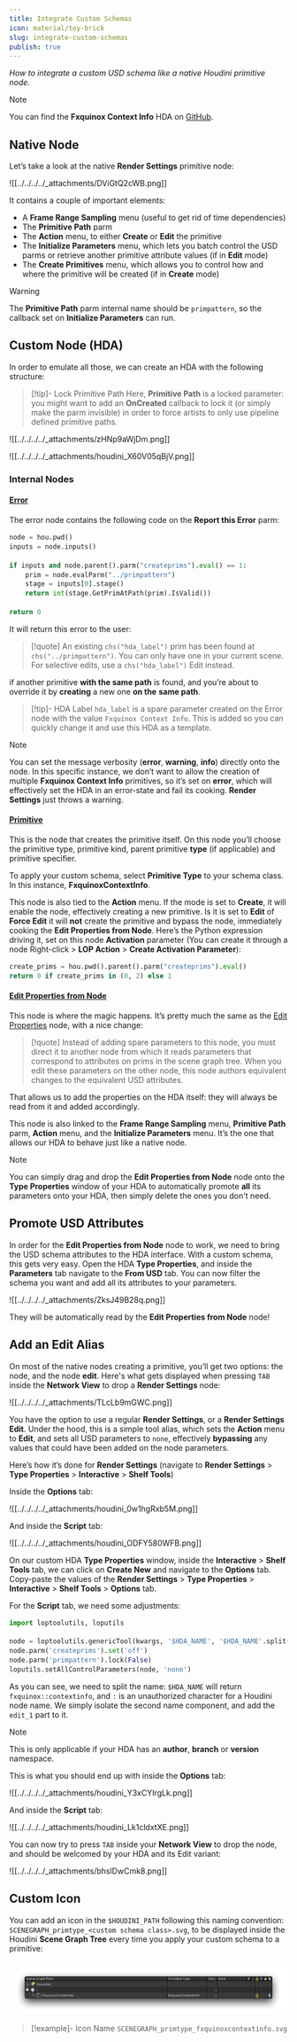 ```yaml
---
title: Integrate Custom Schemas
icon: material/toy-brick
slug: integrate-custom-schemas
publish: true
---
```


_How to integrate a custom USD schema like a native Houdini primitive node._

> [!note]
> You can find the **Fxquinox Context Info** HDA on [GitHub](https://github.com/healkeiser/fxquinox/blob/main/plugins/houdini/otls/lop_fxquinox.context_info.hda).

## Native Node

Let’s take a look at the native **Render Settings** primitive node:

![[../../../../_attachments/DViGtQ2cWB.png]]

It contains a couple of important elements:

- A **Frame Range Sampling** menu (useful to get rid of time dependencies)
- The **Primitive Path** parm
- The **Action** menu, to either **Create** or **Edit** the primitive
- The **Initialize Parameters** menu, which lets you batch control the USD parms or retrieve another primitive attribute values (if in **Edit** mode)
- The **Create Primitives** menu, which allows you to control how and where the primitive will be created (if in **Create** mode)

> [!warning]
> The **Primitive Path** parm internal name should be `primpattern`, so the callback set on **Initialize Parameters** can run.

## Custom Node (HDA)

In order to emulate all those, we can create an HDA with the following structure:

> [!tip]- Lock Primitive Path
>  Here, **Primitive Path** is a locked parameter: you might want to add an **OnCreated** callback to lock it (or simply make the parm invisible) in order to force artists to only use pipeline defined primitive paths.

![[../../../../_attachments/zHNp9aWjDm.png]]

![[../../../../_attachments/houdini_X60V05qBjV.png]]

### Internal Nodes

#### [Error](https://www.sidefx.com/docs/houdini/nodes/lop/error.html)

The error node contains the following code on the **Report this Error** parm:

``` python title="Error > enable"
node = hou.pwd()
inputs = node.inputs()

if inputs and node.parent().parm("createprims").eval() == 1:
    prim = node.evalParm("../primpattern")
    stage = inputs[0].stage()
    return int(stage.GetPrimAtPath(prim).IsValid())

return 0
```

It will return this error to the user:

> [!quote]
> An existing `chs("hda_label")` prim has been found at `chs("../primpattern")`. You can only have one in your current scene. For selective edits, use a `chs("hda_label")` Edit instead.

if another primitive **with the same path** is found, and you’re about to override it by **creating** a new one **on the** **same path**.

> [!tip]- HDA Label
> `hda_label` is a spare parameter created on the Error node with the value `Fxquinox Context Info`. This is added so you can quickly change it and use this HDA as a template.

> [!note]
> You can set the message verbosity (**error**, **warning**, **info**) directly onto the node. In this specific instance, we don’t want to allow the creation of multiple **Fxquinox Context Info** primitives, so it’s set on **error**, which will effectively set the HDA in an error-state and fail its cooking. **Render Settings** just throws a warning.

#### [Primitive](https://www.sidefx.com/docs/houdini/nodes/lop/primitive.html)

This is the node that creates the primitive itself. On this node you’ll choose the primitive type, primitive kind, parent primitive **type** (if applicable) and primitive specifier.

To apply your custom schema, select **Primitive Type** to your schema class. In this instance, **FxquinoxContextInfo**.

This node is also tied to the **Action** menu. If the mode is set to **Create**, it will enable the node, effectively creating a new primitive. Is it is set to **Edit** of **Force Edit** it will **not** create the primitive and bypass the node, immediately cooking the **Edit Properties from Node**. Here’s the Python expression driving it, set on this node **Activation** parameter (You can create it through a node Right-click > **LOP Action** > **Create Activation Parameter**):

``` python title="Primitive > lop_activation"
create_prims = hou.pwd().parent().parm("createprims").eval()
return 0 if create_prims in (0, 2) else 1
```

#### [Edit Properties from Node](https://www.sidefx.com/docs/houdini/nodes/lop/editpropertiesfromnode.html)

This node is where the magic happens. It’s pretty much the same as the [Edit Properties](https://www.sidefx.com/docs/houdini/nodes/lop/editproperties.html) node, with a nice change:

> [!quote]
> Instead of adding spare parameters to this node, you must direct it to another node from which it reads parameters that correspond to attributes on prims in the scene graph tree. When you edit these parameters on the other node, this node authors equivalent changes to the equivalent USD attributes.

That allows us to add the properties on the HDA itself: they will always be read from it and added accordingly.

This node is also linked to the **Frame Range Sampling** menu, **Primitive Path** parm, **Action** menu, and the **Initialize Parameters** menu. It’s the one that allows our HDA to behave just like a native node.

> [!note]
> You can simply drag and drop the **Edit Properties from Node** node onto the **Type Properties** window of your HDA to automatically promote **all** its parameters onto your HDA, then simply delete the ones you don't need.

## Promote USD Attributes

In order for the **Edit Properties from Node** node to work, we need to bring the USD schema attributes to the HDA interface. With a custom schema, this gets very easy. Open the HDA **Type Properties**, and inside the **Parameters** tab navigate to the **From USD** tab. You can now filter the schema you want and add all its attributes to your parameters.

![[../../../../_attachments/ZksJ49B28q.png]]

They will be automatically read by the **Edit Properties from Node** node!

## Add an **Edit** Alias

On most of the native nodes creating a primitive, you’ll get two options: the node, and the node **edit**. Here's what gets displayed when pressing `TAB` inside the **Network View** to drop a **Render Settings** node:

![[../../../../_attachments/TLcLb9mGWC.png]]

You have the option to use a regular **Render Settings**, or a **Render Settings Edit**. Under the hood, this is a simple tool alias, which sets the **Action** menu to **Edit**, and sets all USD parameters to `none`, effectively **bypassing** any values that could have been added on the node parameters.

Here’s how it’s done for **Render Settings** (navigate to **Render Settings** > **Type Properties** > **Interactive** > **Shelf Tools**)

Inside the **Options** tab:

![[../../../../_attachments/houdini_0w1hgRxb5M.png]]

And inside the **Script** tab:

![[../../../../_attachments/houdini_ODFY580WFB.png]]

On our custom HDA **Type Properties** window, inside the **Interactive** > **Shelf Tools** tab, we can click on **Create New** and navigate to the **Options** tab. Copy-paste the values of the **Render Settings** > **Type Properties** > **Interactive** > **Shelf Tools** > **Options** tab.

For the **Script** tab, we need some adjustments:

``` python title="HDA > Type Properties > Interactive > Shelf Tools > Script"
import loptoolutils, loputils

node = loptoolutils.genericTool(kwargs, '$HDA_NAME', '$HDA_NAME'.split("::")[1] + '_edit1')
node.parm('createprims').set('off')
node.parm('primpattern').lock(False)
loputils.setAllControlParameters(node, 'none')
```

As you can see, we need to split the name: `$HDA_NAME` will return `fxquinox::contextinfo`, and `:` is an unauthorized character for a Houdini node name. We simply isolate the second name component, and add the `edit_1` part to it. 

> [!note]
> This is only applicable if your HDA has an **author**, **branch** or **version** namespace.

This is what you should end up with inside the **Options** tab:

![[../../../../_attachments/houdini_Y3xCYIrgLk.png]]

And inside the **Script** tab:

![[../../../../_attachments/houdini_Lk1cldxtXE.png]]

You can now try to press `TAB` inside your **Network View** to drop the node, and should be welcomed by your HDA and its Edit variant:

![[../../../../_attachments/bhslDwCmk8.png]]

## Custom Icon

You can add an icon in the `$HOUDINI_PATH` following this naming convention: `SCENEGRAPH_primtype_<custom schema class>.svg`, to be displayed inside the Houdini **Scene Graph Tree** every time you apply your custom schema to a primitive:

![](../../../../_attachments/3Nd4p8emvV.png)

> [!example]- Icon Name
> `SCENEGRAPH_primtype_fxquinoxcontextinfo.svg`
